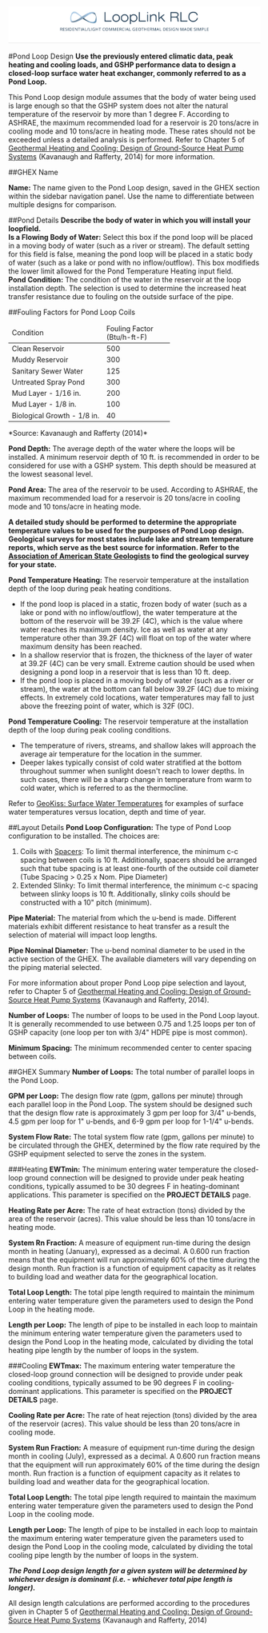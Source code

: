 <a href="http://looplinkrlc.com" title="LoopLink RLC- Residential/Light Commercial Geothermal Design Made Simple">![LoopLink RLC Help](img/RLC_help_header.png)</a>

#Pond Loop Design
**Use the previously entered climatic data, peak heating and cooling loads, and GSHP performance data to design a closed-loop surface water heat exchanger, commonly referred to as a Pond Loop.**

This Pond Loop design module assumes that the body of water being used is large enough so that the GSHP system does not alter the natural temperature of the reservoir by more than 1 degree F. According to ASHRAE, the maximum recommended load for a reservoir is 20 tons/acre in cooling mode and 10 tons/acre in heating mode. These rates should not be exceeded unless a detailed analysis is performed.  Refer to Chapter 5 of [Geothermal Heating and Cooling: Design of Ground-Source Heat Pump Systems](http://www.techstreet.com/ashrae/standards/geothermal-heating-and-cooling-design-of-ground-source-heat-pump-systems?gateway_code=ashrae&product_id=1887017) (Kavanaugh and Rafferty, 2014) for more information.

##GHEX Name

**Name:** The name given to the Pond Loop design, saved in the GHEX section within the sidebar navigation panel. Use the name to differentiate between multiple designs for comparison.

##Pond Details
**Describe the body of water in which you will install your loopfield.**</br >
**Is a Flowing Body of Water:** Select this box if the pond loop will be placed in a moving body of water (such as a river or stream). The default setting for this field is false, meaning the pond loop will be placed in a static body of water (such as a lake or pond with no inflow/outflow).  This box modifieds the lower limit allowed for the Pond Temperature Heating input field.</br >
**Pond Condition:** The condition of the water in the reservoir at the loop installation depth. The selection is used to determine the increased heat transfer resistance due to fouling on the outside surface of the pipe.</br >

##Fouling Factors for Pond Loop Coils
<table cellspacing="0" cellpadding="0">
<thead>
  <tr>
  <td width="175" >Condition<br /></td>
  <td width="120" >Fouling Factor<br />
        (Btu/h-ft-F)</td>
  </tr>
</thead>
<tbody>
  <tr>
    <td width="175" class="leftIndent" >Clean Reservoir</td>
    <td width="120" class="centeredData" >500</td>
  </tr>
  <tr class="alternatingCell">
    <td width="175" class="leftIndent" >Muddy Reservoir</td>
    <td width="120" class="centeredData" >300</td>
  </tr>
  <tr>
    <td width="175" class="leftIndent" >Sanitary Sewer Water</td>
    <td width="120" class="centeredData" >125</td>
  </tr>
  <tr class="alternatingCell">
    <td width="175" class="leftIndent" >Untreated Spray Pond</td>
    <td width="120" class="centeredData" >300</td>
  </tr>
  <tr>
    <td width="175" class="leftIndent" >Mud Layer - 1/16 in.</td>
    <td width="120" class="centeredData" >200</td>
  </tr>
  <tr class="alternatingCell">
    <td width="175" class="leftIndent" >Mud Layer - 1/8 in.</td>
    <td width="120" class="centeredData" >100</td>
  </tr>
  <tr>
    <td width="175" class="leftIndent" >Biological Growth - 1/8 in.</td>
    <td width="120" class="centeredData" >40</td>
  </tr>
  </tbody>
</table>
*Source: Kavanaugh and Rafferty (2014)*

**Pond Depth:** The average depth of the water where the loops will be installed. A minimum reservoir depth of 10 ft. is recommended in order to be considered for use with a GSHP system. This depth should be measured at the lowest seasonal level.

**Pond Area:** The area of the reservoir to be used. According to ASHRAE, the maximum recommended load for a reservoir is 20 tons/acre in cooling mode and 10 tons/acre in heating mode.

**A detailed study should be performed to determine the appropriate temperature values to be used for the purposes of Pond Loop design. Geological surveys for most states include lake and stream temperature reports, which serve as the best source for information.  Refer to the [Association of American State Geologists](http://www.stategeologists.org/surveys.php) to find the geological survey for your state.**

**Pond Temperature Heating:** The reservoir temperature at the installation depth of the loop during peak heating conditions.
<ul><li>If the pond loop is placed in a static, frozen body of water (such as a lake or pond with no inflow/outflow), the water temperature at the bottom of the reservoir will be 39.2F (4C), which is the value where water reaches its maximum density. Ice as well as water at any temperature other than 39.2F (4C) will float on top of the water where maximum density has been reached.</li>
<li>In a shallow reservior that is frozen, the thickness of the layer of water at 39.2F (4C) can be very small. Extreme caution should be used when designing a pond loop in a reservoir that is less than 10 ft. deep.</li>
<li>If the pond loop is placed in a moving body of water (such as a river or stream), the water at the bottom can fall below 39.2F (4C) due to mixing effects. In extremely cold locations, water temperatures may fall to just above the freezing point of water, which is 32F (0C).</li></ul>

**Pond Temperature Cooling:** The reservoir temperature at the installation depth of the loop during peak cooling conditions.
<ul><li>The temperature of rivers, streams, and shallow lakes will approach the average air temperature for the location in the summer.</li>
<li>Deeper lakes typically consist of cold water stratified at the bottom throughout summer when sunlight doesn't reach to lower depths.  In such cases, there will be a sharp change in temperature from warm to cold water, which is referred to as the thermocline.</li></ul>

Refer to [GeoKiss: Surface Water Temperatures](http://www.geokiss.com/surwatertemps.htm) for examples of surface water temperatures versus location, depth and time of year.

##Layout Details
**Pond Loop Configuration:** The type of Pond Loop configuration to be installed.  The choices are:

1. Coils with <a href="http://www.geopondclips.com/pond_loop_assembly" target="_blank">Spacers</a>: To limit thermal interference, the minimum c-c spacing between coils is 10 ft. Additionally, spacers should be arranged such that tube spacing is at least one-fourth of the outside coil diameter (Tube Spacing > 0.25 x Nom. Pipe Diameter)
2. Extended Slinky: To limit thermal interference, the minimum c-c spacing between slinky loops is 10 ft. Additionally, slinky coils should be constructed with a 10" pitch (minimum).

**Pipe Material:** The material from which the u-bend is made.  Different materials exhibit different resistance to heat transfer as a result the selection of material will impact loop lengths.

**Pipe Nominal Diameter:** The u-bend nominal diameter to be used in the active section of the GHEX. The available diameters will vary depending on the piping material selected.

For more information about proper Pond Loop pipe selection and layout, refer to Chapter 5 of [Geothermal Heating and Cooling: Design of Ground-Source Heat Pump Systems](http://www.techstreet.com/ashrae/standards/geothermal-heating-and-cooling-design-of-ground-source-heat-pump-systems?gateway_code=ashrae&product_id=1887017) (Kavanaugh and Rafferty, 2014).

**Number of Loops:** The number of loops to be used in the Pond Loop layout. It is generally recommended to use between 0.75 and 1.25 loops per ton of GSHP capacity (one loop per ton with 3/4" HDPE pipe is most common). 

**Minimum Spacing:** The minimum recommended center to center spacing between coils. 

##GHEX Summary
**Number of Loops:** The total number of parallel loops in the Pond Loop.

**GPM per Loop:** The design flow rate (gpm, gallons per minute) through each parallel loop in the Pond Loop. The system should be designed such that the design flow rate is approximately 3 gpm per loop for 3/4" u-bends, 4.5 gpm per loop for 1" u-bends, and 6-9 gpm per loop for 1-1/4" u-bends. 

**System Flow Rate:** The total system flow rate (gpm, gallons per minute) to be circulated through the GHEX, determined by the flow rate required by the GSHP equipment selected to serve the zones in the system.

###Heating
**EWTmin:** The minimum entering water temperature the closed-loop ground connection will be designed to provide under peak heating conditions, typically assumed to be 30 degrees F in heating-dominant applications. This parameter is specified on the **PROJECT DETAILS** page. 

**Heating Rate per Acre:** The rate of heat extraction (tons) divided by the area of the reservoir (acres). This value should be less than 10 tons/acre in heating mode.

**System Rn Fraction:** A measure of equipment run-time during the design month in heating (January), expressed as a decimal. A 0.600 run fraction means that the equipment will run approximately 60% of the time during the design month. Run fraction is a function of equipment capacity as it relates to building load and weather data for the geographical location. 

**Total Loop Length:** The total pipe length required to maintain the minimum entering water temperature given the parameters used to design the Pond Loop in the heating mode. 

**Length per Loop:** The length of pipe to be installed in each loop to maintain the minimum entering water temperature given the parameters used to design the Pond Loop in the heating mode, calculated by dividing the total heating pipe length by the number of loops in the system. 

###Cooling
**EWTmax:** The maximum entering water temperature the closed-loop ground connection will be designed to provide under peak cooling conditions, typically assumed to be 90 degrees F in cooling-dominant applications. This parameter is specified on the **PROJECT DETAILS** page. 

**Cooling Rate per Acre:** The rate of heat rejection (tons) divided by the area of the reservoir (acres). This value should be less than 20 tons/acre in cooling mode.

**System Run Fraction:** A measure of equipment run-time during the design month in cooling (July), expressed as a decimal. A 0.600 run fraction means that the equipment will run approximately 60% of the time during the design month. Run fraction is a function of equipment capacity as it relates to building load and weather data for the geographical location. 

**Total Loop Length:** The total pipe length required to maintain the maximum entering water temperature given the parameters used to design the Pond Loop in the cooling mode. 

**Length per Loop:** The length of pipe to be installed in each loop to maintain the maximum entering water temperature given the parameters used to design the Pond Loop in the cooling mode, calculated by dividing the total cooling pipe length by the number of loops in the system. 

***The Pond Loop design length for a given system will be determined by whichever design is dominant (i.e. - whichever total pipe length is longer).*** 

All design length calculations are performed according to the procedures given in Chapter 5 of [Geothermal Heating and Cooling: Design of Ground-Source Heat Pump Systems](http://www.techstreet.com/ashrae/standards/geothermal-heating-and-cooling-design-of-ground-source-heat-pump-systems?gateway_code=ashrae&product_id=1887017) (Kavanaugh and Rafferty, 2014) 

